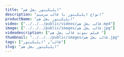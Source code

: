 ```yaml
---
title: "اپلیکیتور بغل هم"
description: "انواع اپلیکیتور یا قالب سرسیم"
productName: "اپلیکیتور بغل هم"
video: ["../../../public/videos/قالب بغل هم.mp4"]
image: ["../../../public/images/قالب بغل هم.jpg"]
videodescription: ["فیلم نمونه قالب بغل هم "]
thumbnail: "../../../public/images/قالب بغل هم.jpg"
tags: ["قالب", "اپلیکیتور"]
slug: "اپلیکیتور بغل هم"
---
```

